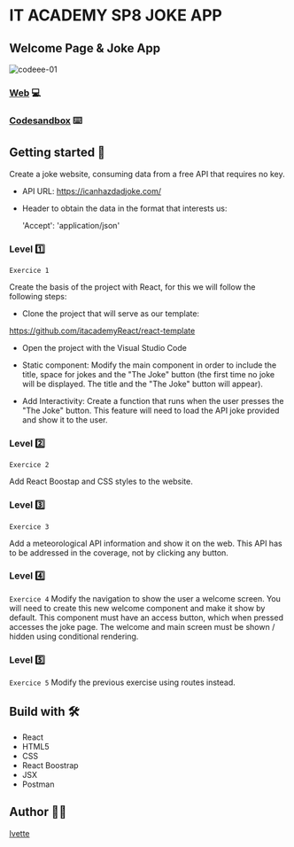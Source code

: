 # IT ACADEMY SP8 JOKE APP

## Welcome Page & Joke App
![codeee-01](https://user-images.githubusercontent.com/48102806/111801907-b158eb80-88cd-11eb-8b53-080b0a455881.png)

### [Web]() 💻
### [Codesandbox]() ⌨️

## Getting started 🚀

Create a joke website, consuming data from a free API that requires no key. 

-   API URL:
        https://icanhazdadjoke.com/
        
-    Header to obtain the data in the format that interests us:

        'Accept': 'application/json'

### Level :one: 

```Exercice 1```

Create the basis of the project with React, for this we will follow the following steps:

- Clone the project that will serve as our template:

https://github.com/itacademyReact/react-template

- Open the project with the Visual Studio Code

- Static component: Modify the main component in order to include the title, space for jokes and the "The Joke" button (the first time no joke will be displayed. The title and the "The Joke" button will appear).

- Add Interactivity: Create a function that runs when the user presses the "The Joke" button. This feature will need to load the API joke provided and show it to the user.

### Level :two:
```Exercice 2```

Add React Boostap and CSS styles to the website.

### Level :three:
```Exercice 3```

Add a meteorological API information and show it on the web. This API has to be addressed in the coverage, not by clicking any button.

### Level :four:
```Exercice 4```
Modify the navigation to show the user a welcome screen. You will need to create this new welcome component and make it show by default. This component must have an access button, which when pressed accesses the joke page.
The welcome and main screen must be shown / hidden using conditional rendering.

### Level :five:
```Exercice 5```
Modify the previous exercise using routes instead.

## Build with 🛠️
* React
* HTML5
* CSS
* React Boostrap 
* JSX
* Postman

## Author :raising_hand_woman:
[Ivette](https://github.com/xxivetteexx)

